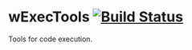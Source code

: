 
# wExecTools [![Build Status](https://travis-ci.org/Wandalen/wExecTools.svg?branch=master)](https://travis-ci.org/Wandalen/wExecTools)

Tools for code execution.








